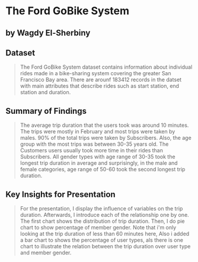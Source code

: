 
# The Ford GoBike System
## by Wagdy El-Sherbiny

## Dataset

>The Ford GoBike System dataset contains information about individual rides made in a bike-sharing system covering the greater San Francisco Bay area. There are arounf 183412 records in the datset with main attributes that describe rides such as start station, end station and duration.

## Summary of Findings


> The average trip duration that the users took was around 10 minutes. The trips were mostly in February and most trips were taken by males. 90% of the total trips were taken by Subscribers. Also, the age group with the most trips was between 30-35 years old.
> The Customers users  usually took more time in their rides than Subscribers.
> All gender types with age range of 30-35 took the longest trip duration in average and surprisingly, in the male and female categories, age range of 50-60 took the second longest trip duration.

## Key Insights for Presentation

> For the presentation, I display the influence of variables on the trip duration. 
> Afterwards, I introduce each of the relationship one by one. The first chart shows the distribution of trip duration. Then, I do pie chart to show percentage of member gender. Note that i'm only looking at the trip duration of less than 60 minutes here, Also i added a bar chart to shows the percentage of user types, als there is one chart to illustrate the relation between the trip duration over user type and member gender.
